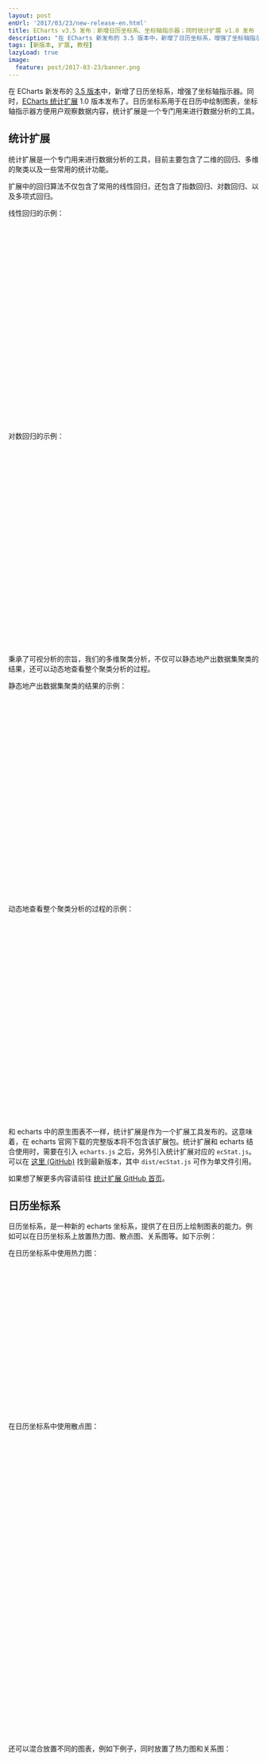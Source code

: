```yaml
---
layout: post
enUrl: '2017/03/23/new-release-en.html'
title: ECharts v3.5 发布：新增日历坐标系、坐标轴指示器；同时统计扩展 v1.0 发布
description: "在 ECharts 新发布的 3.5 版本中，新增了日历坐标系，增强了坐标轴指示器。同时，ECharts 统计扩展 1.0 版本发布了。日历坐标系用于在日历中绘制图表，坐标轴指示器方便用户观察数据内容，统计扩展是一个专门用来进行数据分析的工具。"
tags: [新版本, 扩展, 教程]
lazyLoad: true
image:
  feature: post/2017-03-23/banner.png
---
```



在 ECharts 新发布的 [3.5 版本](https://github.com/ecomfe/echarts/releases/tag/3.5.0)中，新增了日历坐标系，增强了坐标轴指示器。同时，[ECharts 统计扩展](https://github.com/ecomfe/echarts-stat) 1.0 版本发布了。日历坐标系用于在日历中绘制图表，坐标轴指示器方便用户观察数据内容，统计扩展是一个专门用来进行数据分析的工具。


## 统计扩展

统计扩展是一个专门用来进行数据分析的工具，目前主要包含了二维的回归、多维的聚类以及一些常用的统计功能。

扩展中的回归算法不仅包含了常用的线性回归，还包含了指数回归、对数回归、以及多项式回归。

线性回归的示例：
<div class="ec-lazy"
  data-thumb="{{ site.url }}/images/post/2017-03-23/xS1bQ2AMKe.png"
  data-src="http://gallery.echartsjs.com/view.html?cid=xS1bQ2AMKe"
  style="width: 100%; height: 400px"
></div>

对数回归的示例：
<div class="ec-lazy"
  data-thumb="{{ site.url }}/images/post/2017-03-23/xry3aWkmYe.png"
  data-src="http://gallery.echartsjs.com/view.html?cid=xry3aWkmYe"
  style="width: 100%; height: 400px"
></div>

秉承了可视分析的宗旨，我们的多维聚类分析，不仅可以静态地产出数据集聚类的结果，还可以动态地查看整个聚类分析的过程。

静态地产出数据集聚类的结果的示例：
<div class="ec-lazy"
  data-thumb="{{ site.url }}/images/post/2017-03-23/xSkBOEaGtx.png"
  data-src="http://gallery.echartsjs.com/view.html?cid=xSkBOEaGtx"
  style="width: 100%; height: 400px"
></div>

动态地查看整个聚类分析的过程的示例：
<div class="ec-lazy"
  data-thumb="{{ site.url }}/images/post/2017-03-23/xHyr-esMtg.png"
  data-src="http://gallery.echartsjs.com/view.html?cid=xHyr-esMtg"
  style="width: 100%; height: 400px"
></div>

和 echarts 中的原生图表不一样，统计扩展是作为一个扩展工具发布的。这意味着，在 echarts 官网下载的完整版本将不包含该扩展包。统计扩展和 echarts 结合使用时，需要在引入 `echarts.js` 之后，另外引入统计扩展对应的 `ecStat.js`。可以在 [这里 (GitHub)](https://github.com/ecomfe/echarts-stat/releases/latest) 找到最新版本，其中 `dist/ecStat.js` 可作为单文件引用。

如果想了解更多内容请前往 [统计扩展 GitHub 首页](https://github.com/ecomfe/echarts-stat)。



## 日历坐标系

日历坐标系，是一种新的 echarts 坐标系，提供了在日历上绘制图表的能力。例如可以在日历坐标系上放置热力图、散点图、关系图等。如下示例：

在日历坐标系中使用热力图：
<div class="ec-lazy"
  data-thumb="{{ site.url_ec_examples_thumb_cn }}/bubble-gradient.png"
  data-src="{{ site.url_ec_examples_view_cn }}?c=calendar-heatmap&edit=1&reset=1"
  style="width: 100%; height: 300px"
></div>

在日历坐标系中使用散点图：
<div class="ec-lazy"
  data-thumb="{{ site.url_ec_examples_thumb_cn }}/bubble-gradient.png"
  data-src="{{ site.url_ec_examples_view_cn }}?c=calendar-effectscatter&edit=1&reset=1"
  style="width: 100%; height: 600px"
></div>

还可以混合放置不同的图表，例如下例子，同时放置了热力图和关系图：
<div class="ec-lazy"
  data-thumb="{{ site.url_ec_examples_thumb_cn }}/bubble-gradient.png"
  data-src="{{ site.url_ec_examples_view_cn }}?c=calendar-graph&edit=1&reset=1"
  style="width: 100%; height: 600px"
></div>

**水平和垂直放置日历**

在日历坐标系可以水平放置，也可以垂直放置。如上面的例子，使用热力图时，经常是水平放置的。但是如果需要格子的尺寸大些，水平放置就过于宽了，于是也可以选择垂直放置。参见 [calendar.orient]({{ site.url_ec_option_cn }}#calendar.orient)。


**尺寸的自适应**

日历坐标系支持不同尺寸的容器（页面）大小变化的自适应。首先，和 echarts 其他组件一样，日历坐标系可以选择使用 [left]({{ site.url_ec_option_cn }}#calendar.left)，[right]({{ site.url_ec_option_cn }}#calendar.right)，[top]({{ site.url_ec_option_cn }}#calendar.top)，[bottom](bottom)，[width]({{ site.url_ec_option_cn }}#calendar.width)，[height]({{ site.url_ec_option_cn }}#calendar.height) 来描述尺寸和位置，从而将日历摆放在上下左右各种位置，并随着页面尺寸变动而改变自身尺寸。另外，也可以使用 [cellSize]({{ site.url_ec_option_cn }}#calendar.cellSize) 来固定日历格子的长宽。


**中西方日历习惯的支持**

中西方日历有所差别，西方常使用星期日作为一周的第一天，中国使用星期一为一周的第一天。日历坐标系做了这种切换的支持。参见 [calendar.dayLabel.firstDay]({{ site.url_ec_option_cn }}#calendar.dayLabel.firstDay)。

另外，日历上的『月份』和『星期几』的文字，也可以较方便的切换中英文，甚至自定义。参见 [calendar.dayLabel.nameMap]({{ site.url_ec_option_cn }}#calendar.dayLabel.nameMap) [calendar.monthLabel.nameMap]({{ site.url_ec_option_cn }}#calendar.monthLabel.nameMap)。


**其他更丰富的效果**

灵活利用 echarts 图表和坐标系的组合，以及 API，可以实现更丰富的效果。

例如，制作农历：
<div class="ec-lazy"
  data-thumb="{{ site.url_ec_examples_thumb_cn }}/bubble-gradient.png"
  data-src="{{ site.url_ec_examples_view_cn }}?c=calendar-lunar&edit=1&reset=1"
  style="width: 100%; height: 500px"
></div>

下面这个例子，使用 `chart.convertToPixel` 接口，实现了饼图放置在日历坐标系中的效果。
<div class="ec-lazy"
  data-thumb="{{ site.url_ec_examples_thumb_cn }}/bubble-gradient.png"
  data-src="{{ site.url_ec_examples_view_cn }}?c=calendar-pie&edit=1&reset=1"
  style="width: 100%; height: 640px"
></div>


## 坐标轴指示器

坐标轴指示器 （axisPointer）指的是，鼠标悬浮到坐标系上时出现的竖线、阴影区域等。它能帮助用户观察数据。echarts 原有的坐标轴指示器本次被整理和增强了，加入了文本标签，自动吸附到数据，以及移动触屏的手柄拖拽交互，以及支持了多个坐标系中指示器的联动。

下面是一个K线图的示例。使用坐标轴指示器，能够比较方便得观察到每一项对应的 y 值。
<div class="ec-lazy"
  data-thumb="{{ site.url_ec_examples_thumb_cn }}/bubble-gradient.png"
  data-src="{{ site.url_ec_examples_view_cn }}?c=doc-example/candlestick-axisPointer&edit=1&reset=1"
  style="width: 100%; height: 450px"
></div>

上例中，使用了 [axisPointer.link]({{ site.url_ec_option_cn }}#axisPointer.link) 来关联上下两个直角坐标系的 axisPointer，使他们同步运动。

坐标轴指示器也提供了一种适合触屏的交互方式，使用手柄来拖拽坐标轴指示器。如果触屏上和鼠标操作一样，在坐标系内部拖拽操作坐标轴指示器，那么手指可能会挡住图表，并且可能和『数据区域缩放移动』操作冲突。用单独的拖拽手柄，可以改善这个问题。

<div class="ec-lazy"
  data-thumb="{{ site.url_ec_examples_thumb_cn }}/bubble-gradient.png"
  data-src="{{ site.url_ec_examples_view_cn }}?c=line-tooltip-touch&edit=1&reset=1"
  style="width: 100%; height: 400px"
></div>

这是另一个例子：
<div class="ec-lazy"
  data-thumb="{{ site.url_ec_examples_thumb_cn }}/bubble-gradient.png"
  data-src="{{ site.url_ec_examples_view_cn }}?c=candlestick-touch&edit=1&reset=1"
  style="width: 100%; height: 400px"
></div>

坐标轴指示器在多轴的场景能起到辅助作用，清晰得显示出对比数值，甚至可以在坐标轴指示器的文本标签内定制表达更多信息：

<div class="ec-lazy"
  data-thumb="{{ site.url_ec_examples_thumb_cn }}/bubble-gradient.png"
  data-src="{{ site.url_ec_examples_view_cn }}?c=multiple-y-axis&edit=1&reset=1"
  style="width: 100%; height: 300px"
></div>

<div class="ec-lazy"
  data-thumb="{{ site.url_ec_examples_thumb_cn }}/bubble-gradient.png"
  data-src="{{ site.url_ec_examples_view_cn }}?c=multiple-x-axis&edit=1&reset=1"
  style="width: 100%; height: 300px"
></div>

最后提供一个内容更丰富些的例子，其中也使用了 [axisPointer.link]({{ site.url_ec_option_cn }}#axisPointer.link) 来联动不同的坐标轴指示器。他关联和高亮了处于不同坐标系中的相互对应的点。

<div class="ec-lazy"
  data-thumb="{{ site.url_ec_examples_thumb_cn }}/bubble-gradient.png"
  data-src="{{ site.url_ec_examples_view_cn }}?c=scatter-nutrients-matrix&edit=1&reset=1"
  style="width: 100%; height: 640px"
></div>

